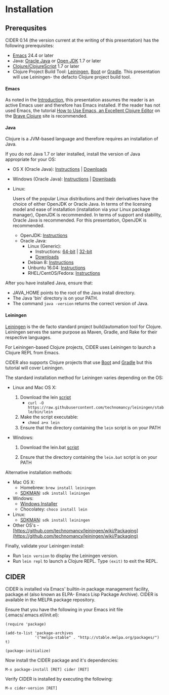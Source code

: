 # Installation

## Prerequsites

CIDER 0.14 (the version current at the writing of this presentation) has the following prerequisites:

* [Emacs](https://www.gnu.org/software/emacs/) 24.4 or later
* Java: [Oracle Java](http://www.oracle.com/technetwork/indexes/downloads/index.html#java) or [Open JDK](http://openjdk.java.net/install/index.html) 1.7 or later
* [Clojure/ClojureScript](https://clojure.org/) 1.7 or later
* Clojure Project Build Tool: [Leiningen](https://leiningen.org/), [Boot](https://github.com/boot-clj/boot) or [Gradle](https://gradle.org/). This presentation will use Leiningen- the defacto Clojure project build tool.

#### Emacs

As noted in the [Introduction](../../README.md), this presentation assumes the reader is an active Emacs user and therefore has Emacs installed. If the reader has not used Emacs, the tutorial [How to Use Emacs, an Excellent Clojure Editor](http://www.braveclojure.com/basic-emacs/) on the [Brave Clojure](http://www.braveclojure.com/) site is recommended.

#### Java

Clojure is a JVM-based language and therefore requires an installation of Java.

If you do not Java 1.7 or later installed, install the version of Java appropriate for your OS:

* OS X (Oracle Java): [Instructions](https://docs.oracle.com/javase/8/docs/technotes/guides/install/mac_jdk.html)
| [Downloads](http://www.oracle.com/technetwork/java/javase/downloads/index.html)

* Windows (Oracle Java): [Instructions](https://docs.oracle.com/javase/8/docs/technotes/guides/install/windows_jdk_install.html)
| [Downloads](http://www.oracle.com/technetwork/java/javase/downloads/index.html)

* Linux:

    Users of the popular Linux distributions and their derivatives have the choice of either OpenJDK or Oracle Java. In terms of the licensing model and ease of installation (installation via your Linux package manager), OpenJDK is recommended. In terms of support and stability, Oracle Java is
recommended. For this presentation, OpenJDK is recommended.

    * OpenJDK: [Instructions](http://openjdk.java.net/install/index.html)
    * Oracle Java:
        * Linux (Generic):
            * Instructions: [64-bit](https://docs.oracle.com/javase/8/docs/technotes/guides/install/linux_jdk.html#BJFJJEFG) | [32-bit](https://docs.oracle.com/javase/8/docs/technotes/guides/install/linux_jdk.html#BJFCDAIB)
            * [Downloads](http://www.oracle.com/technetwork/java/javase/downloads/index.html)
        * Debian 8: [Instructions](https://www.digitalocean.com/community/tutorials/how-to-install-java-with-apt-get-on-debian-8)
        * Unbuntu 16.04: [Instructions](https://www.digitalocean.com/community/tutorials/how-to-install-java-with-apt-get-on-ubuntu-16-04)
        * RHEL/CentOS/Fedora: [Instructions](http://tecadmin.net/install-java-8-on-centos-rhel-and-fedora/)

After you have installed Java, ensure that:

* JAVA_HOME points to the root of the Java install directory.
* The Java 'bin' directory is on your PATH.
* The command ```java -version``` returns the correct version of Java.

#### Leiningen

[Leiningen](https://leiningen.org/) is the de facto standard project build/automation tool for Clojure. Leiningen serves the same purpose as Maven, Gradle, and Rake for their respective languages.

For Leiningen-based Clojure projects, CIDER uses Leiningen to launch a Clojure REPL from Emacs. 

CIDER also supports Clojure projects that use [Boot](https://github.com/boot-clj/boot) and [Gradle](https://gradle.org/) but this tutorial will cover Leiningen.

The standard installation method for Leiningen varies depending on the OS:

* Linux and Mac OS X:

    1. Download the lein [script](https://raw.githubusercontent.com/technomancy/leiningen/stable/bin/lein)
        * ```curl -O https://raw.githubusercontent.com/technomancy/leiningen/stable/bin/lein```
    2. Make the script executable:
        * ```chmod a+x lein```
    3. Ensure that the directory containing the ```lein``` script is on your PATH
    

* Windows:

    1. Download the lein.bat [script](https://raw.githubusercontent.com/technomancy/leiningen/stable/bin/lein.bat)

    2. Ensure that the directory containing the ```lein.bat``` script is on your PATH

Alternative installation methods:

* Mac OS X:
    * Homebrew: ```brew install leiningen```
    * [SDKMAN](http://sdkman.io/): ```sdk install leiningen```
* Windows:
    * [Windows Installer](https://bitbucket.org/djpowell/leiningen-win-installer/downloads/leiningen-installer-1.0.exe)
    * Chocolatey: ```choco install lein```
* Linux:
    * [SDKMAN](http://sdkman.io/): ```sdk install leiningen```
* Other OS's - [https://github.com/technomancy/leiningen/wiki/Packaging](https://github.com/technomancy/leiningen/wiki/Packaging)


Finally, validate your Leiningen install:

* Run ```lein version``` to display the Leiningen version.
* Run ```lein repl``` to launch a Clojure REPL. Type ```(exit)``` to exit the REPL.


## CIDER

CIDER is installed via Emacs' builtin-in package management facility, package.el (also known as ELPA- Emacs Lisp Package Archive). CIDER is available in the MELPA package repository. 

Ensure that you have the following in your Emacs init file (.emacs/.emacs.el/init.el):

```
(require 'package)

(add-to-list 'package-archives
             '("melpa-stable" . "http://stable.melpa.org/packages/") t)

(package-initialize)
```

Now install the CIDER package and it's dependencies:

```
M-x package-install [RET] cider [RET]
```

Verify CIDER is installed by executing the following:

```
M-x cider-version [RET]
```

